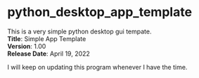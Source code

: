 # python_desktop_app_template
This is a very simple python desktop gui tempate.
<br><b>Title</b>: Simple App Template 
<br><b>Version</b>: 1.00 
<br><b>Release Date</b>: April 19, 2022

I will keep on updating this program whenever I have the time.
